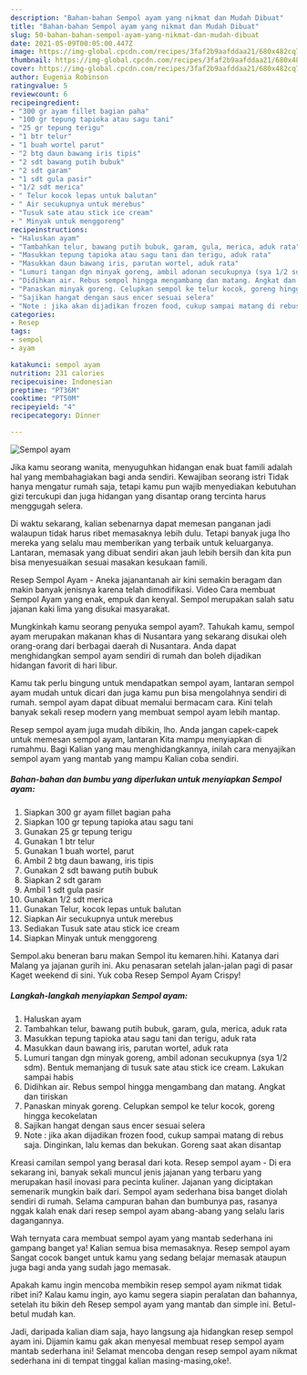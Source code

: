 ```yaml
---
description: "Bahan-bahan Sempol ayam yang nikmat dan Mudah Dibuat"
title: "Bahan-bahan Sempol ayam yang nikmat dan Mudah Dibuat"
slug: 50-bahan-bahan-sempol-ayam-yang-nikmat-dan-mudah-dibuat
date: 2021-05-09T00:05:00.447Z
image: https://img-global.cpcdn.com/recipes/3faf2b9aafddaa21/680x482cq70/sempol-ayam-foto-resep-utama.jpg
thumbnail: https://img-global.cpcdn.com/recipes/3faf2b9aafddaa21/680x482cq70/sempol-ayam-foto-resep-utama.jpg
cover: https://img-global.cpcdn.com/recipes/3faf2b9aafddaa21/680x482cq70/sempol-ayam-foto-resep-utama.jpg
author: Eugenia Robinson
ratingvalue: 5
reviewcount: 6
recipeingredient:
- "300 gr ayam fillet bagian paha"
- "100 gr tepung tapioka atau sagu tani"
- "25 gr tepung terigu"
- "1 btr telur"
- "1 buah wortel parut"
- "2 btg daun bawang iris tipis"
- "2 sdt bawang putih bubuk"
- "2 sdt garam"
- "1 sdt gula pasir"
- "1/2 sdt merica"
- " Telur kocok lepas untuk balutan"
- " Air secukupnya untuk merebus"
- "Tusuk sate atau stick ice cream"
- " Minyak untuk menggoreng"
recipeinstructions:
- "Haluskan ayam"
- "Tambahkan telur, bawang putih bubuk, garam, gula, merica, aduk rata"
- "Masukkan tepung tapioka atau sagu tani dan terigu, aduk rata"
- "Masukkan daun bawang iris, parutan wortel, aduk rata"
- "Lumuri tangan dgn minyak goreng, ambil adonan secukupnya (sya 1/2 sdm). Bentuk memanjang di tusuk sate atau stick ice cream. Lakukan sampai habis"
- "Didihkan air. Rebus sempol hingga mengambang dan matang. Angkat dan tiriskan"
- "Panaskan minyak goreng. Celupkan sempol ke telur kocok, goreng hingga kecokelatan"
- "Sajikan hangat dengan saus encer sesuai selera"
- "Note : jika akan dijadikan frozen food, cukup sampai matang di rebus saja. Dinginkan, lalu kemas dan bekukan. Goreng saat akan disantap"
categories:
- Resep
tags:
- sempol
- ayam

katakunci: sempol ayam 
nutrition: 231 calories
recipecuisine: Indonesian
preptime: "PT36M"
cooktime: "PT50M"
recipeyield: "4"
recipecategory: Dinner

---
```



![Sempol ayam](https://img-global.cpcdn.com/recipes/3faf2b9aafddaa21/680x482cq70/sempol-ayam-foto-resep-utama.jpg)

Jika kamu seorang wanita, menyuguhkan hidangan enak buat famili adalah hal yang membahagiakan bagi anda sendiri. Kewajiban seorang istri Tidak hanya mengatur rumah saja, tetapi kamu pun wajib menyediakan kebutuhan gizi tercukupi dan juga hidangan yang disantap orang tercinta harus menggugah selera.

Di waktu  sekarang, kalian sebenarnya dapat memesan panganan jadi walaupun tidak harus ribet memasaknya lebih dulu. Tetapi banyak juga lho mereka yang selalu mau memberikan yang terbaik untuk keluarganya. Lantaran, memasak yang dibuat sendiri akan jauh lebih bersih dan kita pun bisa menyesuaikan sesuai masakan kesukaan famili. 

Resep Sempol Ayam - Aneka jajanantanah air kini semakin beragam dan makin banyak jenisnya karena telah dimodifikasi. Video Cara membuat Sempol Ayam yang enak, empuk dan kenyal. Sempol merupakan salah satu jajanan kaki lima yang disukai masyarakat.

Mungkinkah kamu seorang penyuka sempol ayam?. Tahukah kamu, sempol ayam merupakan makanan khas di Nusantara yang sekarang disukai oleh orang-orang dari berbagai daerah di Nusantara. Anda dapat menghidangkan sempol ayam sendiri di rumah dan boleh dijadikan hidangan favorit di hari libur.

Kamu tak perlu bingung untuk mendapatkan sempol ayam, lantaran sempol ayam mudah untuk dicari dan juga kamu pun bisa mengolahnya sendiri di rumah. sempol ayam dapat dibuat memalui bermacam cara. Kini telah banyak sekali resep modern yang membuat sempol ayam lebih mantap.

Resep sempol ayam juga mudah dibikin, lho. Anda jangan capek-capek untuk memesan sempol ayam, lantaran Kita mampu menyiapkan di rumahmu. Bagi Kalian yang mau menghidangkannya, inilah cara menyajikan sempol ayam yang mantab yang mampu Kalian coba sendiri.

<!--inarticleads1-->

##### Bahan-bahan dan bumbu yang diperlukan untuk menyiapkan Sempol ayam:

1. Siapkan 300 gr ayam fillet bagian paha
1. Siapkan 100 gr tepung tapioka atau sagu tani
1. Gunakan 25 gr tepung terigu
1. Gunakan 1 btr telur
1. Gunakan 1 buah wortel, parut
1. Ambil 2 btg daun bawang, iris tipis
1. Gunakan 2 sdt bawang putih bubuk
1. Siapkan 2 sdt garam
1. Ambil 1 sdt gula pasir
1. Gunakan 1/2 sdt merica
1. Gunakan  Telur, kocok lepas untuk balutan
1. Siapkan  Air secukupnya untuk merebus
1. Sediakan Tusuk sate atau stick ice cream
1. Siapkan  Minyak untuk menggoreng


Sempol.aku beneran baru makan Sempol itu kemaren.hihi. Katanya dari Malang ya jajanan gurih ini. Aku penasaran setelah jalan-jalan pagi di pasar Kaget weekend di sini. Yuk coba Resep Sempol Ayam Crispy! 

<!--inarticleads2-->

##### Langkah-langkah menyiapkan Sempol ayam:

1. Haluskan ayam
1. Tambahkan telur, bawang putih bubuk, garam, gula, merica, aduk rata
1. Masukkan tepung tapioka atau sagu tani dan terigu, aduk rata
1. Masukkan daun bawang iris, parutan wortel, aduk rata
1. Lumuri tangan dgn minyak goreng, ambil adonan secukupnya (sya 1/2 sdm). Bentuk memanjang di tusuk sate atau stick ice cream. Lakukan sampai habis
1. Didihkan air. Rebus sempol hingga mengambang dan matang. Angkat dan tiriskan
1. Panaskan minyak goreng. Celupkan sempol ke telur kocok, goreng hingga kecokelatan
1. Sajikan hangat dengan saus encer sesuai selera
1. Note : jika akan dijadikan frozen food, cukup sampai matang di rebus saja. Dinginkan, lalu kemas dan bekukan. Goreng saat akan disantap


Kreasi camilan sempol yang berasal dari kota. Resep sempol ayam - Di era sekarang ini, banyak sekali muncul jenis jajanan yang terbaru yang merupakan hasil inovasi para pecinta kuliner. Jajanan yang diciptakan semenarik mungkin baik dari. Sempol ayam sederhana bisa banget diolah sendiri di rumah. Selama campuran bahan dan bumbunya pas, rasanya nggak kalah enak dari resep sempol ayam abang-abang yang selalu laris dagangannya. 

Wah ternyata cara membuat sempol ayam yang mantab sederhana ini gampang banget ya! Kalian semua bisa memasaknya. Resep sempol ayam Sangat cocok banget untuk kamu yang sedang belajar memasak ataupun juga bagi anda yang sudah jago memasak.

Apakah kamu ingin mencoba membikin resep sempol ayam nikmat tidak ribet ini? Kalau kamu ingin, ayo kamu segera siapin peralatan dan bahannya, setelah itu bikin deh Resep sempol ayam yang mantab dan simple ini. Betul-betul mudah kan. 

Jadi, daripada kalian diam saja, hayo langsung aja hidangkan resep sempol ayam ini. Dijamin kamu gak akan menyesal membuat resep sempol ayam mantab sederhana ini! Selamat mencoba dengan resep sempol ayam nikmat sederhana ini di tempat tinggal kalian masing-masing,oke!.

